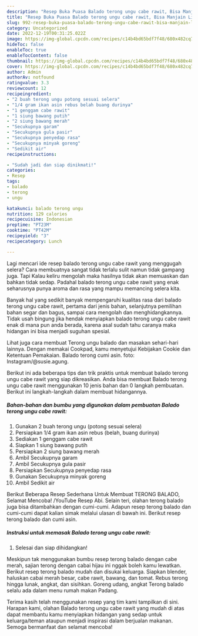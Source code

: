 ```yaml
---
description: "Resep Buka Puasa Balado terong ungu cabe rawit, Bisa Manjain Lidah"
title: "Resep Buka Puasa Balado terong ungu cabe rawit, Bisa Manjain Lidah"
slug: 992-resep-buka-puasa-balado-terong-ungu-cabe-rawit-bisa-manjain-lidah
category: Uncategorized
date: 2022-12-19T00:31:25.022Z
image: https://img-global.cpcdn.com/recipes/c14b4bd65bdf7f48/680x482cq70/balado-terong-ungu-cabe-rawit-foto-resep-utama.jpg
hideToc: false
enableToc: true
enableTocContent: false
thumbnail: https://img-global.cpcdn.com/recipes/c14b4bd65bdf7f48/680x482cq70/balado-terong-ungu-cabe-rawit-foto-resep-utama.jpg
cover: https://img-global.cpcdn.com/recipes/c14b4bd65bdf7f48/680x482cq70/balado-terong-ungu-cabe-rawit-foto-resep-utama.jpg
author: Admin
authorAv: notfound
ratingvalue: 3.3
reviewcount: 12
recipeingredient:
- "2 buah terong ungu potong sesuai selera"
- "1/4 gram ikan asin rebus belah buang durinya"
- "1 genggam cabe rawit"
- "1 siung bawang putih"
- "2 siung bawang merah"
- "Secukupnya garam"
- "Secukupnya gula pasir"
- "Secukupnya penyedap rasa"
- "Secukupnya minyak goreng"
- "Sedikit air"
recipeinstructions:

- "Sudah jadi dan siap dinikmati!"
categories:
- Resep
tags:
- balado
- terong
- ungu

katakunci: balado terong ungu 
nutrition: 129 calories
recipecuisine: Indonesian
preptime: "PT23M"
cooktime: "PT42M"
recipeyield: "3"
recipecategory: Lunch

---
```



Lagi mencari ide resep balado terong ungu cabe rawit yang menggugah selera? Cara membuatnya sangat tidak terlalu sulit namun tidak gampang juga. Tapi Kalau keliru mengolah maka hasilnya tidak akan memuaskan dan bahkan tidak sedap. Padahal balado terong ungu cabe rawit yang enak seharusnya punya aroma dan rasa yang mampu memancing selera kita.


Banyak hal yang sedikit banyak mempengaruhi kualitas rasa dari balado terong ungu cabe rawit, pertama dari jenis bahan, selanjutnya pemilihan bahan segar dan bagus, sampai cara mengolah dan menghidangkannya. Tidak usah bingung jika hendak menyiapkan balado terong ungu cabe rawit enak di mana pun anda berada, karena asal sudah tahu caranya maka hidangan ini bisa menjadi suguhan spesial.

Lihat juga cara membuat Terong ungu balado dan masakan sehari-hari lainnya. Dengan memakai Cookpad, kamu menyetujui Kebijakan Cookie dan Ketentuan Pemakaian. Balado terong cumi asin. foto: Instagram/@susie.agung.


Berikut ini ada beberapa tips dan trik praktis untuk membuat balado terong ungu cabe rawit yang siap dikreasikan. Anda bisa membuat Balado terong ungu cabe rawit menggunakan 10 jenis bahan dan 0 langkah pembuatan. Berikut ini langkah-langkah dalam membuat hidangannya.

<!--inarticleads1-->

##### Bahan-bahan dan bumbu yang digunakan dalam pembuatan Balado terong ungu cabe rawit:

1. Gunakan 2 buah terong ungu (potong sesuai selera)
1. Persiapkan 1/4 gram ikan asin rebus (belah, buang durinya)
1. Sediakan 1 genggam cabe rawit
1. Siapkan 1 siung bawang putih
1. Persiapkan 2 siung bawang merah
1. Ambil Secukupnya garam
1. Ambil Secukupnya gula pasir
1. Persiapkan Secukupnya penyedap rasa
1. Gunakan Secukupnya minyak goreng
1. Ambil Sedikit air


Berikut Beberapa Resep Sederhana Untuk Membuat TERONG BALADO, Selamat Mencoba! /YouTube Resep Abi. Selain teri, olahan terong balado juga bisa ditambahkan dengan cumi-cumi. Adapun resep terong balado dan cumi-cumi dapat kalian simak melalui ulasan di bawah ini. Berikut resep terong balado dan cumi asin. 

<!--inarticleads2-->

##### Instruksi untuk memasak Balado terong ungu cabe rawit:


1. Selesai dan siap dihidangkan!

Meskipun tak menggunakan bumbu resep terong balado dengan cabe merah, sajian terong dengan cabai hijau ini nggak boleh kamu lewatkan. Berikut resep terong balado mudah dan disukai keluarga. Siapkan blender, haluskan cabai merah besar, cabe rawit, bawang, dan tomat. Rebus terong hingga lunak, angkat, dan sisihkan. Goreng udang, angkat Terong balado selalu ada dalam menu rumah makan Padang. 

Terima kasih telah menggunakan resep yang tim kami tampilkan di sini. Harapan kami, olahan Balado terong ungu cabe rawit yang mudah di atas dapat membantu kamu menyiapkan hidangan yang sedap untuk keluarga/teman ataupun menjadi inspirasi dalam berjualan makanan. Semoga bermanfaat dan selamat mencoba!
